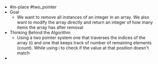 - #in-place #two_pointer
- Goal
	- We want to remove all instances of an integer in an array. We also want to modify the array directly and return an integer of how many items the array has after removal
- Thinking Behind the Algorithm
	- Using a two pointer system one that traverses the indices of the array (i) and one that keeps track of number of remaining elements (count). While using i to check if the value at that position doesn't match
-